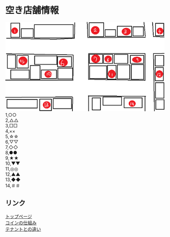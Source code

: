  # 空き店舗情報 <br>
<img width="500px" alt="商店街地図" src= "./map.png"> <br>
 1,○○<br>
 2,△△<br>
 3,□□<br>
 4,××<br>
 5,☆☆<br>
 6,▽▽<br>
 7,◇◇<br>
 8,●●<br>
 9,★★<br>
 10,▼▼<br>
 11,◎◎<br>
 12,▲▲<br>
 13,◆◆<br>
 14,＃＃<br>

## リンク
[トップページ](https://u50116.github.io/ShoppingCoin/index) <br>
[コインの仕組み](https://u50116.github.io/ShoppingCoin/index/CoinSystem) <br>
[テナントとの違い](https://u0116.github.io/ShoppingCoin/index/tenannto) <br>
